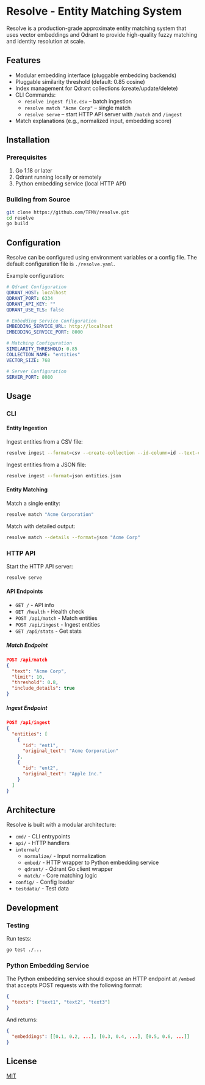 # Resolve - Entity Matching System

Resolve is a production-grade approximate entity matching system that uses vector embeddings and Qdrant to provide high-quality fuzzy matching and identity resolution at scale.

## Features

- Modular embedding interface (pluggable embedding backends)
- Pluggable similarity threshold (default: 0.85 cosine)
- Index management for Qdrant collections (create/update/delete)
- CLI Commands:
  - `resolve ingest file.csv` – batch ingestion
  - `resolve match "Acme Corp"` – single match
  - `resolve serve` – start HTTP API server with `/match` and `/ingest`
- Match explanations (e.g., normalized input, embedding score)

## Installation

### Prerequisites

1. Go 1.18 or later
2. Qdrant running locally or remotely
3. Python embedding service (local HTTP API)

### Building from Source

```bash
git clone https://github.com/TFMV/resolve.git
cd resolve
go build
```

## Configuration

Resolve can be configured using environment variables or a config file. The default configuration file is `./resolve.yaml`.

Example configuration:

```yaml
# Qdrant Configuration
QDRANT_HOST: localhost
QDRANT_PORT: 6334
QDRANT_API_KEY: ""
QDRANT_USE_TLS: false

# Embedding Service Configuration
EMBEDDING_SERVICE_URL: http://localhost
EMBEDDING_SERVICE_PORT: 8000

# Matching Configuration
SIMILARITY_THRESHOLD: 0.85
COLLECTION_NAME: "entities"
VECTOR_SIZE: 768

# Server Configuration
SERVER_PORT: 8080
```

## Usage

### CLI

#### Entity Ingestion

Ingest entities from a CSV file:

```bash
resolve ingest --format=csv --create-collection --id-column=id --text-column=text testdata/sample.csv
```

Ingest entities from a JSON file:

```bash
resolve ingest --format=json entities.json
```

#### Entity Matching

Match a single entity:

```bash
resolve match "Acme Corporation"
```

Match with detailed output:

```bash
resolve match --details --format=json "Acme Corp"
```

### HTTP API

Start the HTTP API server:

```bash
resolve serve
```

#### API Endpoints

- `GET /` - API info
- `GET /health` - Health check
- `POST /api/match` - Match entities
- `POST /api/ingest` - Ingest entities
- `GET /api/stats` - Get stats

##### Match Endpoint

```json
POST /api/match
{
  "text": "Acme Corp",
  "limit": 10,
  "threshold": 0.8,
  "include_details": true
}
```

##### Ingest Endpoint

```json
POST /api/ingest
{
  "entities": [
    {
      "id": "ent1",
      "original_text": "Acme Corporation"
    },
    {
      "id": "ent2",
      "original_text": "Apple Inc."
    }
  ]
}
```

## Architecture

Resolve is built with a modular architecture:

- `cmd/` - CLI entrypoints
- `api/` - HTTP handlers
- `internal/`
  - `normalize/` - Input normalization
  - `embed/` - HTTP wrapper to Python embedding service
  - `qdrant/` - Qdrant Go client wrapper
  - `match/` - Core matching logic
- `config/` - Config loader
- `testdata/` - Test data

## Development

### Testing

Run tests:

```bash
go test ./...
```

### Python Embedding Service

The Python embedding service should expose an HTTP endpoint at `/embed` that accepts POST requests with the following format:

```json
{
  "texts": ["text1", "text2", "text3"]
}
```

And returns:

```json
{
  "embeddings": [[0.1, 0.2, ...], [0.3, 0.4, ...], [0.5, 0.6, ...]]
}
```

## License

[MIT](LICENSE)
